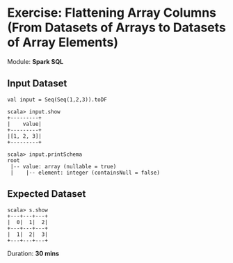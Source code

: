 # Exercise: Flattening Array Columns (From Datasets of Arrays to Datasets of Array Elements)

Module: **Spark SQL**

## Input Dataset

```text
val input = Seq(Seq(1,2,3)).toDF

scala> input.show
+---------+
|    value|
+---------+
|[1, 2, 3]|
+---------+

scala> input.printSchema
root
 |-- value: array (nullable = true)
 |    |-- element: integer (containsNull = false)
```

## Expected Dataset

```text
scala> s.show
+---+---+---+
|  0|  1|  2|
+---+---+---+
|  1|  2|  3|
+---+---+---+
```

Duration: **30 mins**

<!--
val header = input.as[Array[Int]].head
val columns = header.indices.map(n => 'value(n) as n.toString)
val s = input.select(columns: _*)
-->
